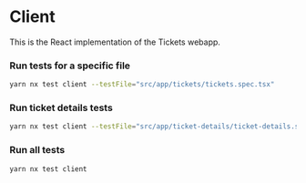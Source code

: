 # Client

This is the React implementation of the Tickets webapp.

### Run tests for a specific file

```bash
yarn nx test client --testFile="src/app/tickets/tickets.spec.tsx"
```

### Run ticket details tests

```bash
yarn nx test client --testFile="src/app/ticket-details/ticket-details.spec.tsx"
```

### Run all tests

```bash
yarn nx test client
```
